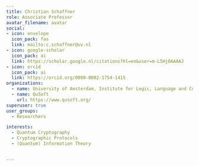 ```yaml
---
title: Christian Schaffner
role: Associate Professor
avatar_filename: avatar
social:
- icon: envelope
  icon_pack: fas
  link: mailto:c.schaffner@uv.nl
- icon: google-scholar
  icon_pack: ai
  link: https://scholar.google.nl/citations?hl=en&user=m-L5Hj0AAAAJ
- icon: orcid
  icon_pack: ai
  link: https://orcid.org/0000-0002-1754-1415
organizations:
  - name: University of Amsterdam, Institute for Logic, Language and Computation (ILLC)
  - name: QuSoft
    url: https://www.qusoft.org/
superuser: true
user_groups:
  - Researchers

interests:
  - Quantum Cryptography
  - Cryptographic Protocols
  - (Quantum) Information Theory


---
```

